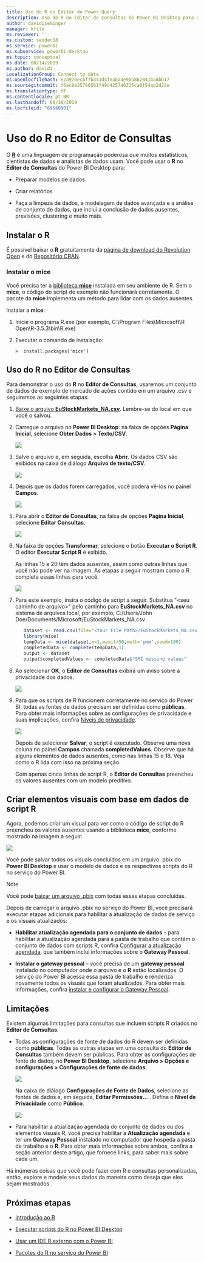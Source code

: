 ```yaml
---
title: Uso do R no Editor do Power Query
description: Uso do R no Editor de Consultas do Power BI Desktop para análise avançada
author: davidiseminger
manager: kfile
ms.reviewer: ''
ms.custom: seodec18
ms.service: powerbi
ms.subservice: powerbi-desktop
ms.topic: conceptual
ms.date: 08/14/2019
ms.author: davidi
LocalizationGroup: Connect to data
ms.openlocfilehash: e2a970ecbf7b341d4feaba4e90a862841ba8bb17
ms.sourcegitcommit: f6ac9e25760561f49d4257a6335ca0f54ad2d22e
ms.translationtype: HT
ms.contentlocale: pt-BR
ms.lasthandoff: 08/16/2019
ms.locfileid: "69560901"
---
```

# <a name="use-r-in-query-editor"></a>Uso do R no Editor de Consultas

O [**R**](https://mran.microsoft.com/documents/what-is-r) é uma linguagem de programação poderosa que muitos estatísticos, cientistas de dados e analistas de dados usam. Você pode usar o **R** no **Editor de Consultas** do Power BI Desktop para:

* Preparar modelos de dados

* Criar relatórios

* Faça a limpeza de dados, a modelagem de dados avançada e a análise de conjunto de dados, que inclui a conclusão de dados ausentes, previsões, clustering e muito mais.  

## <a name="install-r"></a>Instalar o R

É possível baixar o **R** gratuitamente da [página de download do Revolution Open](https://mran.revolutionanalytics.com/download/) e do [Repositório CRAN](https://cran.r-project.org/bin/windows/base/).

### <a name="install-mice"></a>Instalar o mice

Você precisa ter a [biblioteca **mice**](https://www.rdocumentation.org/packages/mice/versions/3.5.0/topics/mice) instalada em seu ambiente de R. Sem o **mice**, o código do script de exemplo não funcionará corretamente. O pacote da **mice** implementa um método para lidar com os dados ausentes.

Instalar a **mice**:

1. Inicie o programa R.exe (por exemplo, C:\Program Files\Microsoft\R Open\R-3.5.3\bin\R.exe)  

2. Executar o comando de instalação:

   ``` 
   >  install.packages('mice') 
   ```

## <a name="use-r-in-query-editor"></a>Uso do R no Editor de Consultas

Para demonstrar o uso do **R** no **Editor de Consultas**, usaremos um conjunto de dados de exemplo de mercado de ações contido em um arquivo .csv e seguiremos as seguintes etapas:

1. [Baixe o arquivo **EuStockMarkets_NA.csv**](http://download.microsoft.com/download/F/8/A/F8AA9DC9-8545-4AAE-9305-27AD1D01DC03/EuStockMarkets_NA.csv). Lembre-se do local em que você o salvou.

1. Carregue o arquivo no **Power BI Desktop**: na faixa de opções **Página Inicial**, selecione **Obter Dados > Texto/CSV**.

   ![](media/desktop-r-in-query-editor/r-in-query-editor_1.png)

1. Salve o arquivo e, em seguida, escolha **Abrir**. Os dados CSV são exibidos na caixa de diálogo **Arquivo de texto/CSV**.

   ![](media/desktop-r-in-query-editor/r-in-query-editor_2.png)

1. Depois que os dados forem carregados, você poderá vê-los no painel **Campos**.

   ![](media/desktop-r-in-query-editor/r-in-query-editor_3.png)

1. Para abrir o **Editor de Consultas**, na faixa de opções **Página Inicial**, selecione **Editar Consultas**.

   ![](media/desktop-r-in-query-editor/r-in-query-editor_4.png)

1. Na faixa de opções **Transformar**, selecione o botão **Executar o Script R**. O editor **Executar Script R** é exibido.  

   As linhas 15 e 20 têm dados ausentes, assim como outras linhas que você não pode ver na imagem. As etapas a seguir mostram como o R completa essas linhas para você.

   ![](media/desktop-r-in-query-editor/r-in-query-editor_5d.png)

1. Para este exemplo, insira o código de script a seguir. Substitua "&lt;seu caminho de arquivo&gt;" pelo caminho para **EuStockMarkets_NA.csv** no sistema de arquivos local, por exemplo, C:/Users/John Doe/Documents/Microsoft/EuStockMarkets_NA.csv

    ```r
       dataset <- read.csv(file="<Your File Path>/EuStockMarkets_NA.csv", header=TRUE, sep=",")
       library(mice)
       tempData <- mice(dataset,m=1,maxit=50,meth='pmm',seed=100)
       completedData <- complete(tempData,1)
       output <- dataset
       output$completedValues <- completedData$"SMI missing values"
    ```

7. Ao selecionar **OK**, o **Editor de Consultas** exibirá um aviso sobre a privacidade dos dados.

   ![](media/desktop-r-in-query-editor/r-in-query-editor_6.png)
8. Para que os scripts de R funcionem corretamente no serviço do Power BI, todas as fontes de dados precisam ser definidas como **públicas**. Para obter mais informações sobre as configurações de privacidade e suas implicações, confira [Níveis de privacidade](desktop-privacy-levels.md).

   ![](media/desktop-r-in-query-editor/r-in-query-editor_7.png)

   Depois de selecionar **Salvar**, o script é executado. Observe uma nova coluna no painel **Campos** chamada **completedValues**. Observe que há alguns elementos de dados ausentes, como nas linhas 15 e 18. Veja como o R lida com isso na próxima seção.

   Com apenas cinco linhas de script R, o **Editor de Consultas** preencheu os valores ausentes com um modelo preditivo.

## <a name="create-visuals-from-r-script-data"></a>Criar elementos visuais com base em dados de script R

Agora, podemos criar um visual para ver como o código de script do R preencheu os valores ausentes usando a biblioteca **mice**, conforme mostrado na imagem a seguir:

![](media/desktop-r-in-query-editor/r-in-query-editor_8a.png)

Você pode salvar todos os visuais concluídos em um arquivo .pbix do **Power BI Desktop** e usar o modelo de dados e os respectivos scripts do R no serviço do Power BI.

> [!NOTE]
> Você pode [baixar um arquivo .pbix](http://download.microsoft.com/download/F/8/A/F8AA9DC9-8545-4AAE-9305-27AD1D01DC03/Complete%20Values%20with%20R%20in%20PQ.pbix) com todas essas etapas concluídas.

Depois de carregar o arquivo .pbix no serviço do Power BI, você precisará executar etapas adicionais para habilitar a atualização de dados de serviço e os visuais atualizados:  

* **Habilitar atualização agendada para o conjunto de dados** – para habilitar a atualização agendada para a pasta de trabalho que contém o conjunto de dados com scripts R, confira [Configurar a atualização agendada](refresh-scheduled-refresh.md), que também inclui informações sobre o **Gateway Pessoal**.

* **Instalar o gateway pessoal** – você precisa de um **gateway pessoal** instalado no computador onde o arquivo e o **R** estão localizados. O serviço do Power BI acessa essa pasta de trabalho e renderiza novamente todos os visuais que foram atualizados. Para obter mais informações, confira [instalar e configurar o Gateway Pessoal](service-gateway-personal-mode.md).

## <a name="limitations"></a>Limitações

Existem algumas limitações para consultas que incluem scripts R criados no **Editor de Consultas**:

* Todas as configurações de fonte de dados do R devem ser definidas como **públicas**. Todas as outras etapas em uma consulta do **Editor de Consultas** também devem ser públicas. Para obter as configurações de fonte de dados, no **Power BI Desktop**, selecione **Arquivo > Opções e configurações > Configurações de fonte de dados**.

  ![](media/desktop-r-in-query-editor/r-in-query-editor_9.png)

  Na caixa de diálogo **Configurações de Fonte de Dados**, selecione as fontes de dados e, em seguida, **Editar Permissões...** .  Defina o **Nível de Privacidade** como **Público**.

  ![](media/desktop-r-in-query-editor/r-in-query-editor_10.png)    
* Para habilitar a atualização agendada do conjunto de dados ou dos elementos visuais R, você precisa habilitar a **Atualização agendada** e ter um **Gateway Pessoal** instalado no computador que hospeda a pasta de trabalho e o **R**. Para obter mais informações sobre ambos, confira a seção anterior deste artigo, que fornece links, para saber mais sobre cada um.

Há inúmeras coisas que você pode fazer com R e consultas personalizadas, então, explore e modele seus dados da maneira como deseja que eles sejam mostrados.

## <a name="next-steps"></a>Próximas etapas

* [Introdução ao R](https://mran.microsoft.com/documents/what-is-r) 

* [Executar scripts do R no Power BI Desktop](desktop-r-scripts.md) 

* [Usar um IDE R externo com o Power BI](desktop-r-ide.md) 

* [Pacotes do R no serviço do Power BI](service-r-packages-support.md)
